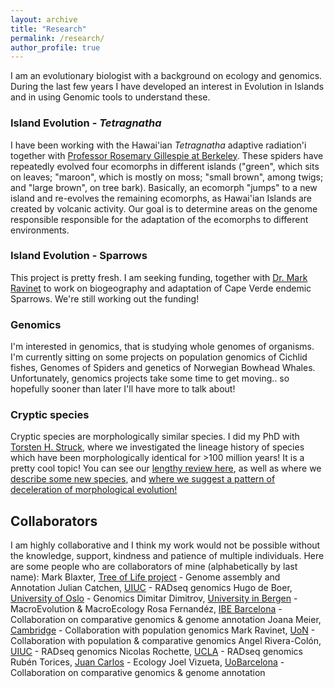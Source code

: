 ```yaml
---
layout: archive
title: "Research"
permalink: /research/
author_profile: true
---
```


I am an evolutionary biologist with a background on ecology and genomics. During the last few years I have developed an interest in Evolution in Islands and in using Genomic tools to understand these.

### Island Evolution - *Tetragnatha* ### 
I have been working with the Hawai'ian *Tetragnatha* adaptive radiation'i together with [Professor Rosemary Gillespie at Berkeley](https://nature.berkeley.edu/evolab/). These spiders have repeatedly evolved four ecomorphs in different islands ("green", which sits on leaves; "maroon", which is mostly on moss; "small brown", among twigs; and "large brown", on tree bark). Basically, an ecomorph "jumps" to a new island and re-evolves the remaining ecomorphs, as Hawai'ian Islands are created by volcanic activity.
Our goal is to determine areas on the genome responsible responsible for the adaptation of the ecomorphs to different environments.

### Island Evolution - Sparrows ###
This project is pretty fresh. I am seeking funding, together with [Dr. Mark Ravinet](https://www.nottingham.ac.uk/research/groups/cells-organisms-and-molecular-genetics/people/mark.ravinet) to work on biogeography and adaptation of Cape Verde endemic Sparrows. We're still working out the funding!

### Genomics ###
I'm interested in genomics, that is studying whole genomes of organisms. I'm currently sitting on some projects on population genomics of Cichlid fishes, Genomes of Spiders and genetics of Norwegian Bowhead Whales. Unfortunately, genomics projects take some time to get moving.. so hopefully sooner than later I'll have more to talk about!

### Cryptic species ###
Cryptic species are morphologically similar species. I did my PhD with [Torsten H. Struck](https://www.nhm.uio.no/english/about/organization/research-collections/people/torsths/), where we investigated the lineage history of species which have been morphologically identical for >100 million years! It is a pretty cool topic! You can see our [lengthy review here](https://www.sciencedirect.com/science/article/abs/pii/S0169534717302902), as well as where we [describe some new species](https://www.sciencedirect.com/science/article/pii/S1055790319303975), and [where we suggest a pattern of deceleration of morphological evolution!](https://onlinelibrary.wiley.com/doi/full/10.1111/evo.13884)


Collaborators
----
I am highly collaborative and I think my work would not be possible without the knowledge, support, kindness and patience of multiple individuals. Here are some people who are collaborators of mine (alphabetically by last name):
Mark Blaxter, [Tree of Life project](https://www.sanger.ac.uk/person/blaxter-mark/) - Genome assembly and Annotation
Julian Catchen, [UIUC](http://catchenlab.life.illinois.edu/)  - RADseq genomics
Hugo de Boer, [University of Oslo](https://www.nhm.uio.no/english/about/organization/research-collections/people/hugode/) - Genomics
Dimitar Dimitrov, [University in Bergen](https://www.uib.no/en/persons/Dimitar.Dimitrov) - MacroEvolution & MacroEcology
Rosa Fernandéz, [IBE Barcelona](https://rmfernandezgarcia0.wixsite.com/metazomics) - Collaboration on comparative genomics & genome annotation
Joana Meier, [Cambridge](https://joanameier.ch/) - Collaboration with population genomics
Mark Ravinet, [UoN](https://www.nottingham.ac.uk/research/groups/cells-organisms-and-molecular-genetics/people/mark.ravinet) - Collaboration with population & comparative genomics
Angel Rivera-Colón, [UIUC](http://catchenlab.life.illinois.edu/) - RADseq genomics
Nicolas Rochette, [UCLA](https://scholar.google.com/citations?user=DFqQtXgAAAAJ&hl=en) - RADseq genomics
Rubén Torices, [Juan Carlos](https://rubentorices.wordpress.com/) - Ecology
Joel Vizueta, [UoBarcelona](https://scholar.google.com/citations?user=CTBqqSsAAAAJ&hl=en) - Collaboration on comparative genomics & genome annotation
